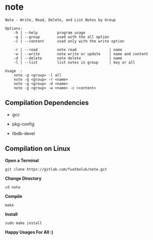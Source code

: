 # note

    Note - Write, Read, Delete, and List Notes by Group

    Options:
        -h | --help	        program usage
        -g | --group        used with the all option
        -c | --content      used only with the write option

        -r | --read         note read               | name
        -w | --write        note write or update    | name and content
        -d | --delete       note delete             | name
        -l | --list         list notes in group     | key or all

    Usage  :
    	note -g <group> -l all
    	note -g <group> -r <name>
    	note -g <group> -d <name>
    	note -g <group> -w <name> -c <content>
    

## Compilation Dependencies


*  gcc

*  pkg-config

*  libdb-devel

## Compilation on Linux

**Open a Terminal**

`git clone https://gitlab.com/fuatboluk/note.git`

**Change Directory**

`cd note`

**Compile**

`make`

**Install**

`sudo make install`

**Happy Usages For All :)**
